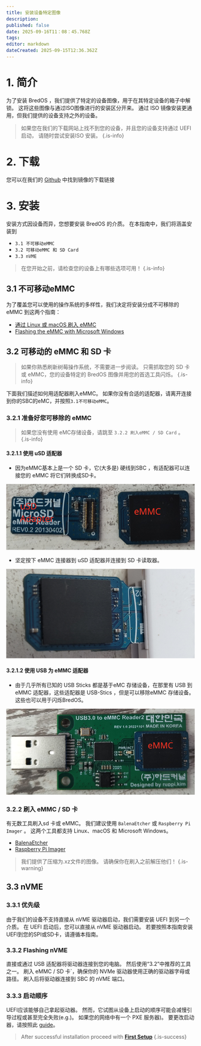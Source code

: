 ```yaml
---
title: 安装设备特定图像
description:
published: false
date: 2025-09-16T11：08：45.768Z
tags:
editor: markdown
dateCreated: 2025-09-15T12:36.362Z
---
```


# 1. 简介

为了安装 BredOS ，我们提供了特定的设备图像，用于在其特定设备的箱子中解锁。 这将这些图像与通过ISO图像进行的安装区分开来。 通过 ISO 镜像安装更通用，但我们提供的设备支持之外的设备。

> 如果您在我们的下载网站上找不到您的设备，并且您的设备支持通过 UEFI 启动， 请随时尝试安装ISO 安装。
> {.is-info}

# 2. 下载

您可以在我们的 [Github](https://github.com/BredOS/images/releases/latest) 中找到镜像的下载链接

# 3. 安装

安装方式因设备而异，您想要安装 BredOS 的介质。 在本指南中，我们将涵盖安装到

- `3.1 不可移动eMMC`
- `3.2 可移动eMMC 和 SD Card`
- `3.3 nVME`

> 在您开始之前，请检查您的设备上有哪些选项可用！
> {.is-info}

## 3.1 不可移动eMMC

为了覆盖您可以使用的操作系统的多样性，我们决定将安装分成不可移除的 eMMC 到这两个指南：

- [通过 Linux 或 macOS 刷入 eMMC ](/en/install/device-specific-image/Flashing-the-eMMC-with-Linux-or-macOS)
- [Flashing the eMMC with Microsoft Windows](/en/install/device-specific-image/Flashing-the-eMMC-with-Microsoft-Windows)

## 3.2 可移动的 eMMC 和 SD 卡

> 如果你熟悉刷新树莓操作系统，不需要进一步阅读。 只需抓取您的 SD 卡或 eMMC，您的设备特定的 BredOS 图像并用您的首选工具闪烁。
> {.is-info}

下面我们描述如何用适配器刷入eMMC。 如果你没有合适的适配器，请离开连接到你的SBC的eMC，并按照`3.1不可移动eMMC`。

### 3.2.1 准备好您可移除的 eMMC

> 如果您没有使用 eMC存储设备，请跳至 `3.2.2 刷入eMMC / SD Card` 。
> {.is-info}

#### 3.2.1.1 使用 uSD 适配器

- 因为eMMC基本上是一个 SD 卡，它(大多是) 硬线到SBC ，有适配器可以连接您的 eMMC 将它们转换成SD卡。

![usd-emmc-cut.png](/installation-dsi/usd-emmc-cut.png)

- 坚定按下 eMMC 连接器到 uSD 适配器并连接到 SD 卡读取器。

![usd-connected-cut.png](/installation-dsi/usd-connected-cut.png)

#### 3.2.1.2 使用 USB 为 eMMC 适配器

- 由于几乎所有已知的 USB Sticks 都是基于eMC 存储设备，在那里有 USB 到 eMMC 适配器，这些适配器是 USB-Stics ，但是可以移除eMMC 存储设备。 这些也可以用于闪烁BredOS。

![emmc-reader-cut.png](/installation-dsi/emmc-reader-cut.png)

### 3.2.2 刷入 eMMC / SD 卡

有无数工具刷入sd 卡或 eMMC。 我们建议使用 `BalenaEtcher` 或 `Raspberry Pi Imager` 。 这两个工具都支持 Linux、macOS 和 Microsoft Windows。

- [BalenaEtcher](https://etcher.balena.io/)
- [Raspberry Pi Imager](https://github.com/raspberrypi/rpi-imager)

> 我们提供了压缩为.xz文件的图像。 请确保你在刷入之前解压他们！
> {.is-warning}

## 3.3 nVME

### 3.3.1 优先级

由于我们的设备不支持直接从 nVME 驱动器启动，我们需要安装 UEFI 到另一个介质。 在 UEFI 启动后，您可以直接从 nVME 驱动器启动。 若要按照本指南安装UEFI到您的SPI或SD卡，请遵循本指南。

### 3.3.2 Flashing nVME

直接或通过 USB 适配器将驱动器连接到您的电脑。 然后使用“3.2”中推荐的工具之一。 刷入 eMMC / SD 卡\`，确保你的 NVMe 驱动器使用正确的驱动器字母或路径。 刷入后将驱动器连接到 SBC 的 nVME 端口。

### 3.3.3 启动顺序

UEFI应该能够自己拿起驱动器。 然而，它试图从设备上启动的顺序可能会减慢引导过程或甚至完全失败(e.g.)。 如果您的网络中有一个 PXE 服务器)。 要更改启动器，请按照此 [guide](/en/how-to/change-default-boot-order-rk3588)。

> After successful installation proceed with [**First Setup**](/en/install/first-setup)
> {.is-success}
